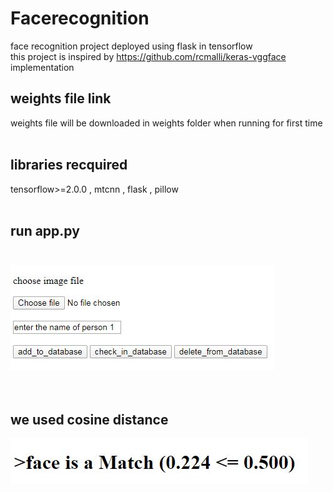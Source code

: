 # Facerecognition
face recognition project deployed using flask in tensorflow</br>
this project is  inspired by https://github.com/rcmalli/keras-vggface implementation</br>
## **weights file link**</br>
weights file will be downloaded in weights folder when running for first time </br></br>

## **libraries recquired**
tensorflow>=2.0.0 , mtcnn , flask , pillow</br></br>

## **run app.py**</br></br>

![snip](snip.JPG)</br></br></br>


## we used cosine distance
![snip3](snip3.JPG)

